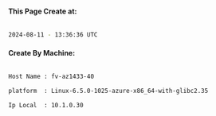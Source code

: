 
   
#### This Page Create at:

```bash

2024-08-11 - 13:36:36 UTC

```

#### Create By Machine:

```bash

Host Name : fv-az1433-40

platform  : Linux-6.5.0-1025-azure-x86_64-with-glibc2.35

Ip Local  : 10.1.0.30

```

